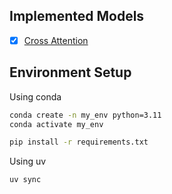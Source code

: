 ## Implemented Models
- [x] [Cross Attention](models/cross_attn.py)

## Environment Setup
Using conda
```bash
conda create -n my_env python=3.11
conda activate my_env
```

```bash
pip install -r requirements.txt
```
Using uv
```bash
uv sync
```


